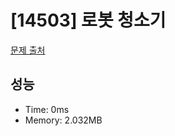 # [14503] 로봇 청소기

[문제 출처](https://www.acmicpc.net/problem/14503)

## 성능

- Time: 0ms
- Memory: 2.032MB